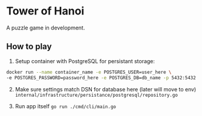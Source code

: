 # Tower of Hanoi

A puzzle game in development.

## How to play

1. Setup container with PostgreSQL for persistant storage:

```bash
docker run --name container_name -e POSTGRES_USER=user_here \
-e POSTGRES_PASSWORD=password_here -e POSTGRES_DB=db_name -p 5432:5432 -d postgres
```

2. Make sure settings match DSN for database here (later will move to env)
   `internal/infrastructure/persistance/postgresql/repository.go`

3. Run app itself `go run ./cmd/cli/main.go`
